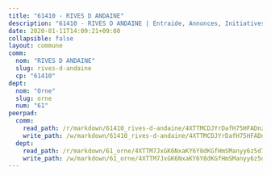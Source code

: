 ```yaml
---
title: "61410 - RIVES D ANDAINE"
description: "61410 - RIVES D ANDAINE | Entraide, Annonces, Initiatives"
date: 2020-01-11T14:09:21+09:00
collapsible: false
layout: commune
comm:
  nom: "RIVES D ANDAINE"
  slug: rives-d-andaine
  cp: "61410"
dept:
  nom: "Orne"
  slug: orne
  num: "61"
peerpad:
  comm:
    read_path: /r/markdown/61410_rives-d-andaine/4XTTMCDJYrDafH75HFADnzdvvXcF1zSypeAYpvZgUoMs2rTa6
    write_path: /w/markdown/61410_rives-d-andaine/4XTTMCDJYrDafH75HFADnzdvvXcF1zSypeAYpvZgUoMs2rTa6-K3TgTpYmRD7nzcqowDtG7L4MdtiMdQmhM1h2LhCeww1aFZ6kYszQ2f78ZkUVskw5NHSwNb4Lrgd4McFKSd6wGmh1nZwhmz4njct8q2oHVfPajKjrtNytfTNZHVcraUNKUXgM7uUa
  dept:
    read_path: /r/markdown/61_orne/4XTTM7JxGK6NxaKY6Y8dKGfHmSManyy6z5d78TaTcUn3zJjy6
    write_path: /w/markdown/61_orne/4XTTM7JxGK6NxaKY6Y8dKGfHmSManyy6z5d78TaTcUn3zJjy6-K3TgUN9f9h2Fmk7w15QXNPtmJYWWDYEB4sLb6BW46ErzRh2NG4TmnnXd3GJfJ3dVSNBE8WudjKbLAy4CD2mQTtYeoUAUzvKztzGsCxcQ4ezpe7WGMgkNubsBkL3vV47Zushr5DqN
---
```


